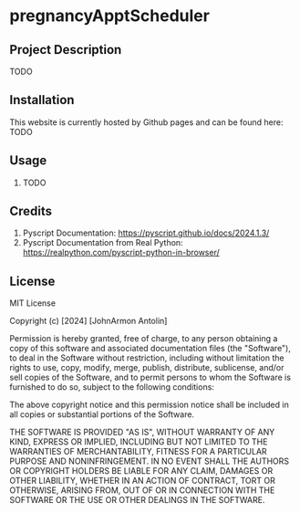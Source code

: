 # pregnancyApptScheduler

## Project Description 
TODO

## Installation
This website is currently hosted by Github pages and can be found here: TODO

## Usage

  1. TODO

## Credits

  1. Pyscript Documentation: https://pyscript.github.io/docs/2024.1.3/
  2. Pyscript Documentation from Real Python: https://realpython.com/pyscript-python-in-browser/

## License 

  MIT License

  Copyright (c) [2024] [JohnArmon Antolin]

  Permission is hereby granted, free of charge, to any person obtaining a copy of this software and associated documentation files (the "Software"), to deal in the Software without restriction, including without limitation the rights to use, copy, modify, merge, publish, distribute, sublicense, and/or sell copies of the Software, and to permit persons to whom the Software is furnished to do so, subject to the following conditions:

  The above copyright notice and this permission notice shall be included in all copies or substantial portions of the Software.

  THE SOFTWARE IS PROVIDED "AS IS", WITHOUT WARRANTY OF ANY KIND, EXPRESS OR IMPLIED, INCLUDING BUT NOT LIMITED TO THE WARRANTIES OF MERCHANTABILITY, FITNESS FOR A PARTICULAR PURPOSE AND NONINFRINGEMENT. IN NO EVENT SHALL THE AUTHORS OR COPYRIGHT HOLDERS BE LIABLE FOR ANY CLAIM, DAMAGES OR OTHER LIABILITY, WHETHER IN AN ACTION OF CONTRACT, TORT OR OTHERWISE, ARISING FROM,
  OUT OF OR IN CONNECTION WITH THE SOFTWARE OR THE USE OR OTHER DEALINGS IN THE SOFTWARE.
